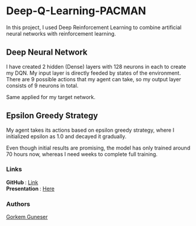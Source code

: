 # Deep-Q-Learning-PACMAN

In this project, I used Deep Reinforcement Learning to combine artificial neural networks with reinforcement learning.

## Deep Neural Network
I have created 2 hidden (Dense) layers with 128 neurons in each to create my DQN. My input layer is directly feeded by states of the environment. There are 9 possible actions that my agent can take, so my output layer consists of 9 neurons in total. 

Same applied for my target network.

## Epsilon Greedy Strategy
My agent takes its actions based on epsilon greedy strategy, where I initialized epsilon as 1.0 and decayed it gradually.

Even though initial results are promising, the model has only trained around 70 hours now, whereas I need weeks to complete full training.


### Links
<b> GitHub </b>: [Link](https://github.com/gorkemguneser/Deep-Q-Learning-PACMAN)</br>
<b> Presentation </b>: [Here](https://docs.google.com/presentation/d/1hc7L-Xvr2DYcYipKMPUnhRqCNlJXesiG3y5EMFrViDM/edit#slide=id.gb1ff898c40_0_222)</br>

### Authors
[Gorkem Guneser](https://www.linkedin.com/in/gorkemguneser/)

